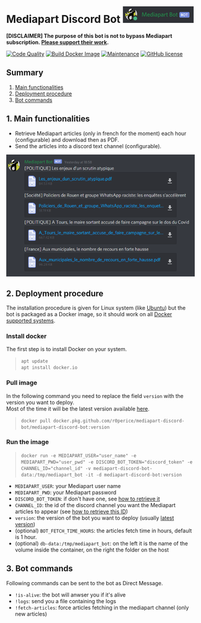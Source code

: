 # Mediapart Discord Bot ![bot-preview](img/bot.png)

**[DISCLAIMER] The purpose of this bot is not to bypass Mediapart subscription. [Please support their work](https://www.mediapart.fr/abo/abonnement/normal).**
  
[![Code Quality](https://github.com/r0perice/mediapart-discord-bot/workflows/Code%20Quality/badge.svg)](https://github.com/r0perice/mediapart-discord-bot/actions?query=workflow%3A%22Code+Quality%22)
[![Build Docker Image](https://github.com/r0perice/mediapart-discord-bot/workflows/Build%20Docker%20Image/badge.svg)](https://github.com/r0perice/mediapart-discord-bot/actions?query=workflow%3A%22Build+Docker+Image%22)
[![Maintenance](https://img.shields.io/badge/Maintained%3F-yes-green.svg)](https://github.com/r0perice/mediapart-discord-bot/graphs/commit-activity)
[![GitHub license](https://img.shields.io/github/license/Naereen/StrapDown.js.svg)](LICENSE)  
  


## <a name="summary"></a> Summary
1. [Main functionalities](#main-functionalities) 
2. [Deployment procedure](#deployment-procedure)
3. [Bot commands](#bot-commands)

## <a name="main-functionalities"></a>1. Main functionalities
* Retrieve Mediapart articles (only in french for the moment) each hour (configurable) and download then as PDF.
* Send the articles into a discord text channel (configurable).

![](img/bot_messages.png)

## <a name="deployment-procedure"></a>2. Deployment procedure

The installation procedure is given for Linux system (like [Ubuntu](https://ubuntu.com/)) but the bot is packaged as a Docker image, so it should work on all [Docker supported systems](https://docs.docker.com/engine/install/).

### Install docker

 The first step is to install Docker on your system.

> `apt update`  
> `apt install docker.io`

### Pull image

In the following command you need to replace the field `version` with the version you want to deploy.  
Most of the time it will be the latest version available [here](https://github.com/r0perice/mediapart-discord-bot/packages/269328).
> `docker pull docker.pkg.github.com/r0perice/mediapart-discord-bot/mediapart-discord-bot:version`

### Run the image

> `docker run -e MEDIAPART_USER="user_name" -e MEDIAPART_PWD="user_pwd" -e DISCORD_BOT_TOKEN="discord_token" -e CHANNEL_ID="channel_id" -v mediapart-discord-bot-data:/tmp/mediapart_bot -it -d mediapart-discord-bot:version`

* `MEDIAPART_USER`: your Mediapart user name
* `MEDIAPART_PWD`: your Mediapart password
* `DISCORD_BOT_TOKEN`: if don't have one, see [how to retrieve it](https://discordpy.readthedocs.io/en/latest/discord.html)
* `CHANNEL_ID`: the id of the discord channel you want the Mediapart articles to appear (see [how to retrieve this ID](docs/get_discord_channel_id.md))
* `version`: the version of the bot you want to deploy (usually [latest version](https://github.com/r0perice/mediapart-discord-bot/packages/286811))
* (optional) `BOT_FETCH_TIME_HOURS`: the articles fetch time in hours, default is 1 hour.
* (optional) `db-data:/tmp/mediapart_bot`: on the left it is the name of the volume inside the container, on the right the folder on the host

## <a name="bot-commands"></a>3. Bot commands

Following commands can be sent to the bot as Direct Message.

* `!is-alive`: the bot will anwser you if it's alive
* `!logs`: send you a file containing the logs
* `!fetch-articles`: force articles fetching in the mediapart channel (only new articles)

